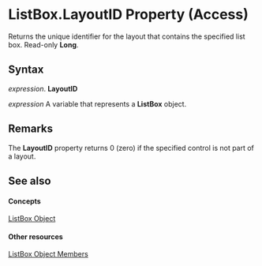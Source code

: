 
# ListBox.LayoutID Property (Access)

Returns the unique identifier for the layout that contains the specified list box. Read-only  **Long**.


## Syntax

 _expression_. **LayoutID**

 _expression_ A variable that represents a **ListBox** object.


## Remarks

The  **LayoutID** property returns 0 (zero) if the specified control is not part of a layout.


## See also


#### Concepts


[ListBox Object](6bc00755-34e7-4fc2-8e72-40dae2010dd8.md)
#### Other resources


[ListBox Object Members](d87ad51b-9a46-21f3-f6d6-ef98ea8aaf6d.md)
